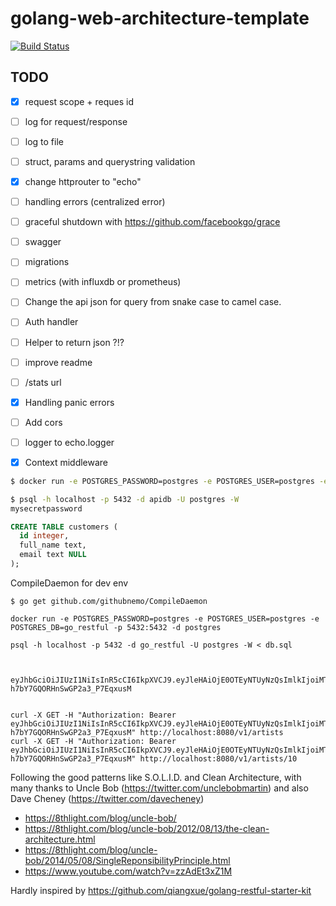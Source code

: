# golang-web-architecture-template

[![Build Status](https://travis-ci.org/ederavilaprado/golang-web-architecture-template.svg?branch=master)](https://travis-ci.org/ederavilaprado/golang-web-architecture-template)

## TODO

- [x] request scope + reques id
- [ ] log for request/response
- [ ] log to file
- [ ] struct, params and querystring validation
- [x] change httprouter to "echo"
- [ ] handling errors (centralized error)
- [ ] graceful shutdown with https://github.com/facebookgo/grace
- [ ] swagger
- [ ] migrations
- [ ] metrics (with influxdb or prometheus)
- [ ] Change the api json for query from snake case to camel case.
- [ ] Auth handler
- [ ] Helper to return json ?!?
- [ ] improve readme
- [ ] /stats url
- [x] Handling panic errors
- [ ] Add cors
- [ ] logger to echo.logger
- [x] Context middleware


```bash
$ docker run -e POSTGRES_PASSWORD=postgres -e POSTGRES_USER=postgres -e POSTGRES_DB=go_restful -p 5432:5432 -d postgres
```

```bash
$ psql -h localhost -p 5432 -d apidb -U postgres -W
mysecretpassword
```

```sql
CREATE TABLE customers (
  id integer,
  full_name text,
  email text NULL
);
```

CompileDaemon for dev env
```
$ go get github.com/githubnemo/CompileDaemon
```

```
docker run -e POSTGRES_PASSWORD=postgres -e POSTGRES_USER=postgres -e POSTGRES_DB=go_restful -p 5432:5432 -d postgres

psql -h localhost -p 5432 -d go_restful -U postgres -W < db.sql



eyJhbGciOiJIUzI1NiIsInR5cCI6IkpXVCJ9.eyJleHAiOjE0OTEyNTUyNzQsImlkIjoiMTAwIiwibmFtZSI6ImRlbW8ifQ.90mklqO3anYDjps-h7bY7GQORHnSwGP2a3_P7EqxusM


curl -X GET -H "Authorization: Bearer eyJhbGciOiJIUzI1NiIsInR5cCI6IkpXVCJ9.eyJleHAiOjE0OTEyNTUyNzQsImlkIjoiMTAwIiwibmFtZSI6ImRlbW8ifQ.90mklqO3anYDjps-h7bY7GQORHnSwGP2a3_P7EqxusM" http://localhost:8080/v1/artists
curl -X GET -H "Authorization: Bearer eyJhbGciOiJIUzI1NiIsInR5cCI6IkpXVCJ9.eyJleHAiOjE0OTEyNTUyNzQsImlkIjoiMTAwIiwibmFtZSI6ImRlbW8ifQ.90mklqO3anYDjps-h7bY7GQORHnSwGP2a3_P7EqxusM" http://localhost:8080/v1/artists/10
```



Following the good patterns like S.O.L.I.D. and Clean Architecture, with many thanks to Uncle Bob (https://twitter.com/unclebobmartin) and also Dave Cheney (https://twitter.com/davecheney)
- https://8thlight.com/blog/uncle-bob/
- https://8thlight.com/blog/uncle-bob/2012/08/13/the-clean-architecture.html
- https://8thlight.com/blog/uncle-bob/2014/05/08/SingleReponsibilityPrinciple.html
- https://www.youtube.com/watch?v=zzAdEt3xZ1M

Hardly inspired by https://github.com/qiangxue/golang-restful-starter-kit
